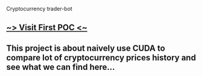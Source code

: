 Cryptocurrency trader-bot
## [ \~> Visit First POC <\~](./poc_1) 

## This project is about naively use CUDA to compare lot of cryptocurrency prices history and see what we can find here...

